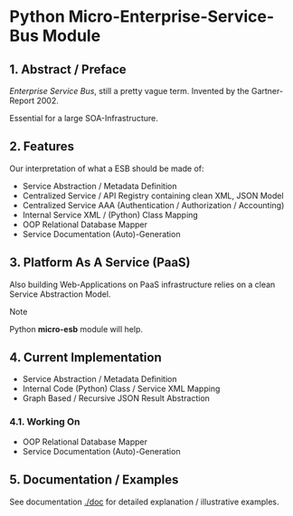 # Python Micro-Enterprise-Service-Bus Module

## 1. Abstract / Preface

*Enterprise Service Bus*, still a pretty vague term. Invented by the Gartner-Report 2002.

Essential for a large SOA-Infrastructure.

## 2. Features

Our interpretation of what a ESB should be made of:

- Service Abstraction / Metadata Definition
- Centralized Service / API Registry containing clean XML, JSON Model
- Centralized Service AAA (Authentication / Authorization / Accounting)
- Internal Service XML / (Python) Class Mapping
- OOP Relational Database Mapper
- Service Documentation (Auto)-Generation

## 3. Platform As A Service (PaaS)

Also building Web-Applications on PaaS infrastructure relies on a clean Service Abstraction Model.

>[!NOTE]
> Python **micro-esb** module will help.

## 4. Current Implementation

- Service Abstraction / Metadata Definition
- Internal Code (Python) Class / Service XML Mapping
- Graph Based / Recursive JSON Result Abstraction

### 4.1. Working On

- OOP Relational Database Mapper
- Service Documentation (Auto)-Generation

## 5. Documentation / Examples

See documentation [./doc](./doc) for detailed explanation / illustrative examples.
